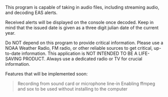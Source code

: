 ﻿This program is capable of taking in audio files, including streaming audio, and decoding EAS alerts.

Received alerts will be displayed on the console once decoded. Keep in mind that the issued date is given as a three digit julian date of the current year.

Do NOT depend on this program to provide critical information. Please use a NOAA Weather Radio, FM radio, or other reliable sources to get critical, up-to-date information.
This application is NOT INTENDED TO BE A LIFE-SAVING PRODUCT. Always use a dedicated radio or TV for crucial information.

Features that will be implemented soon:
> Recording from sound card or microphone line-in
> Enabling ffmpeg and sox to be used without installing to the computer
